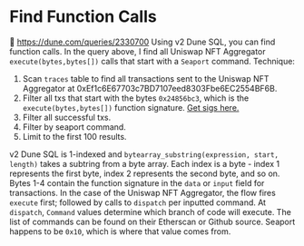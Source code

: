 # Find Function Calls
🔗 https://dune.com/queries/2330700
Using v2 Dune SQL, you can find function calls. In the query above, I find all Uniswap NFT Aggregator `execute(bytes,bytes[])` calls that start with a `Seaport` command. Technique:

1. Scan `traces` table to find all transactions sent to the Uniswap NFT Aggregator at 0xEf1c6E67703c7BD7107eed8303Fbe6EC2554BF6B.
2. Filter all txs that start with the bytes `0x24856bc3`, which is the `execute(bytes,bytes[])` function signature. [Get sigs here.](https://piyolab.github.io/playground/ethereum/getEncodedFunctionSignature/)
3. Filter all successful txs.
4. Filter by seaport command.
5. Limit to the first 100 results.

v2 Dune SQL is 1-indexed and `bytearray_substring(expression, start, length)` takes a subtring from a byte array. Each index is a byte - index 1 represents the first byte, index 2 represents the second byte, and so on. Bytes 1-4 contain the function signature in the `data` or `input` field for transactions. In the case of the Uniswap NFT Aggregator, the flow fires `execute` first; followed by calls to `dispatch` per inputted command. At `dispatch`, `Command` values determine which branch of code will execute. The list of commands can be found on their Etherscan or Github source. Seaport happens to be `0x10`, which is where that value comes from. 
